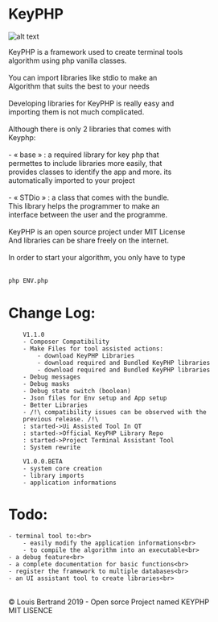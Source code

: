 # KeyPHP

![alt text](https://github.com/PYLOTT/KeyPHP/blob/master/ressources/keyphp%20logo%20transp%20256x1.png?raw=true "Logo Title Text 1")

KeyPHP is a framework used to create terminal tools<br>
algorithm using php vanilla classes.<br>
<br>
You can import libraries like stdio to make an<br>
Algorithm that suits the best to your needs<br>
<br>
Developing libraries for KeyPHP is really easy and<br>
importing them is not much complicated.<br>
<br>
Although there is only 2 libraries that comes with<br>
Keyphp:<br>
<br>
	- « base » : a required library for key php that<br>
	permettes to include libraries more easily, that<br>
	provides classes to identify the app and more. its<br>
	automatically imported to your project<br>
<br>
	- « STDio » : a class that comes with the bundle.<br>
	This library helps the programmer to make an<br>
	interface between the user and the programme.<br>
<br>
KeyPHP is an open source project under MIT License<br>
And libraries can be share freely on the internet.<br>
<br>
In order to start your algorithm, you only have to type<br>
<br>
```bash
php ENV.php
```

# Change Log:

```
	V1.1.0
	- Composer Compatibility
	- Make Files for tool assisted actions:
		- download KeyPHP Libraries
		- download required and Bundled KeyPHP libraries
		- download required and Bundled KeyPHP libraries
	- Debug messages
	- Debug masks
	- Debug state switch (boolean)
	- Json files for Env setup and App setup
	- Better Libraries
	- /!\ compatibility issues can be observed with the
	previous release. /!\
	: started->Ui Assisted Tool In QT
	: started->Official KeyPHP Library Repo
	: started->Project Terminal Assistant Tool
	: System rewrite

	V1.0.0.BETA
	- system core creation
	- library imports
	- application informations
```

# Todo:

	- terminal tool to:<br>
		- easily modify the application informations<br>
		- to compile the algorithm into an executable<br>
	- a debug feature<br>
	- a complete documentation for basic functions<br>
	- register the framework to multiple databases<br>
	- an UI assistant tool to create libraries<br>
<br>
© Louis Bertrand 2019 - Open sorce Project named KEYPHP<br>
MIT LISENCE